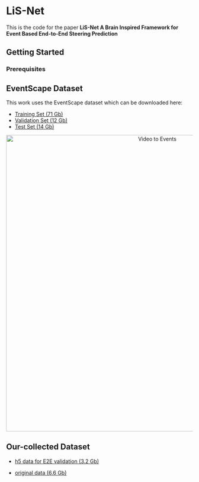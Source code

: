 

# LiS-Net

This is the code for the paper **LiS-Net A Brain Inspired Framework for Event Based End-to-End Steering Prediction**

## Getting Started
### Prerequisites

## EventScape Dataset

This work uses the EventScape dataset which can be downloaded here:

* [Training Set (71 Gb)](http://rpg.ifi.uzh.ch/data/RAM_Net/dataset/Town01-03_train.zip)
* [Validation Set (12 Gb)](http://rpg.ifi.uzh.ch/data/RAM_Net/dataset/Town05_val.zip)
* [Test Set (14 Gb)](http://rpg.ifi.uzh.ch/data/RAM_Net/dataset/Town05_test.zip)


<p align="center">
    <img src="doc/event_scape_s01_preview_w.gif" alt="Video to Events" width="800"/>
</p>

## Our-collected Dataset
* [h5 data for E2E validation (3.2 Gb)](https://drive.google.com/drive/folders/1P3GckCajeyxhczSDOWTOwnyCqb9MURMA?usp=drive_link)

* [original data (6.6 Gb)](https://drive.google.com/drive/folders/1vWsLN6WxOup-huPDRvMFoNlq52HmUHRA?usp=drive_link)
